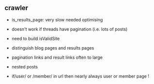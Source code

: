 ## crawler

- is_results_page: very slow needed optimising
- doesn't work if threads have pagination (i.e. lots of posts)
- need to build isValidSite
- distinguish blog pages and results pages

- pagination links and result links often to large
- nested posts

- if/user/ or /member/ in url then nearly always user or member page !